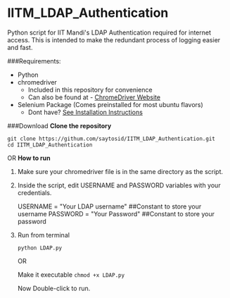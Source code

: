 # IITM_LDAP_Authentication
Python script for IIT Mandi's LDAP Authentication required for internet access.
This is intended to make the redundant process of logging easier and fast.

###Requirements:

 - Python
 - chromedriver
	 - Included in this repository for convenience
	 - Can also be found at - [ChromeDriver Website](https://sites.google.com/a/chromium.org/chromedriver/getting-started)
 - Selenium Package (Comes preinstalled for most ubuntu flavors)
	 - Dont have?  [See Installation Instructions](http://selenium-python.readthedocs.io/installation.html#downloading-python-bindings-for-selenium)

###Download
**Clone the repository** 

    git clone https://githum.com/saytosid/IITM_LDAP_Authentication.git 
    cd IITM_LDAP_Authentication

OR
**How to run**

1. Make sure your chromedriver file is in the same directory as the script.

2. Inside the script, edit USERNAME and PASSWORD variables with your credentials.

    USERNAME = "Your LDAP username" ##Constant to store your username
    PASSWORD = "Your Password" ##Constant to store your password

3. Run from terminal

   `python LDAP.py`
   
   OR
   
   Make it executable 
   `chmod +x LDAP.py`
   
   Now Double-click to run. 

